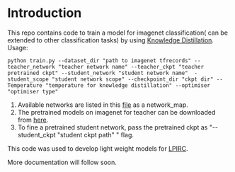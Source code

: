 # Introduction
This repo contains code to train a model for imagenet classification( can be extended to other classification tasks) by using [Knowledge Distillation](https://arxiv.org/abs/1503.02531). Usage:
```
python train.py --dataset_dir "path to imagenet tfrecords" --teacher_network "teacher network name" --teacher_ckpt "teacher pretrained ckpt" --student_network "student network name"  -student_scope "student network scope" --checkpoint_dir "ckpt dir" --Temperature "temperature for knowledge distillation" --optimiser "optimiser type"
```
1. Available networks are listed in this [file](nets/nets_factory.py) as a network_map.
2. The pretrained models on imagenet for teacher can be downloaded from [here](https://github.com/tensorflow/models/tree/master/research/slim#Pretrained).
3. To fine a pretrained student network, pass the pretrained ckpt as "--student_ckpt "student ckpt path" " flag.

This code was used to develop light weight models for [LPIRC](https://rebootingcomputing.ieee.org/lpirc).

More documentation will follow soon.

